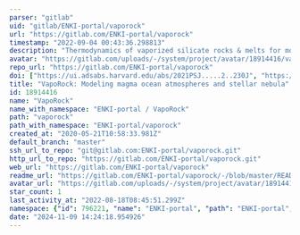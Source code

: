 ```yaml
---
parser: "gitlab"
uid: "gitlab/ENKI-portal/vaporock"
url: "https://gitlab.com/ENKI-portal/vaporock"
timestamp: "2022-09-04 00:43:36.298813"
description: "Thermodynamics of vaporized silicate rocks & melts for modeling magma ocean atmospheres and stellar nebula"
avatar: "https://gitlab.com/uploads/-/system/project/avatar/18914416/vaporock.png"
repo_url: "https://gitlab.com/ENKI-portal/vaporock"
doi: ["https://ui.adsabs.harvard.edu/abs/2021PSJ.....2..230J", "https://ui.adsabs.harvard.edu/abs/2022ascl.soft08007W/abstract"]
title: "VapoRock: Modeling magma ocean atmospheres and stellar nebula"
id: 18914416
name: "VapoRock"
name_with_namespace: "ENKI-portal / VapoRock"
path: "vaporock"
path_with_namespace: "ENKI-portal/vaporock"
created_at: "2020-05-21T10:58:33.981Z"
default_branch: "master"
ssh_url_to_repo: "git@gitlab.com:ENKI-portal/vaporock.git"
http_url_to_repo: "https://gitlab.com/ENKI-portal/vaporock.git"
web_url: "https://gitlab.com/ENKI-portal/vaporock"
readme_url: "https://gitlab.com/ENKI-portal/vaporock/-/blob/master/README.md"
avatar_url: "https://gitlab.com/uploads/-/system/project/avatar/18914416/vaporock.png"
star_count: 1
last_activity_at: "2022-08-18T08:45:51.299Z"
namespace: {"id": 796221, "name": "ENKI-portal", "path": "ENKI-portal", "kind": "group", "full_path": "ENKI-portal", "parent_id": null, "avatar_url": "/uploads/-/system/group/avatar/796221/Enki.png", "web_url": "https://gitlab.com/groups/ENKI-portal"}
date: "2024-11-09 14:24:18.954926"
---
```

